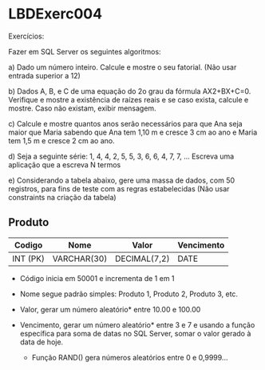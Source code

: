 # LBDExerc004

Exercícios:

Fazer em SQL Server os seguintes algoritmos:

a) Dado um número inteiro. Calcule e mostre o seu fatorial. (Não usar entrada superior a 12)

b) Dados A, B, e C de uma equação do 2o grau da fórmula AX2+BX+C=0. Verifique e mostre a existência de raízes reais e se caso exista, calcule e mostre. Caso não existam, exibir mensagem.

c) Calcule e mostre quantos anos serão necessários para que Ana seja maior que Maria sabendo que Ana tem 1,10 m e cresce 3 cm ao ano e Maria tem 1,5 m e cresce 2 cm ao ano.

d) Seja a seguinte série: 1, 4, 4, 2, 5, 5, 3, 6, 6, 4, 7, 7, ... 
Escreva uma aplicação que a escreva N termos

e) Considerando a tabela abaixo, gere uma massa de dados, com 50 registros, para fins de teste com as regras estabelecidas (Não usar constraints na criação da tabela)

## Produto
Codigo |Nome |Valor| Vencimento
-|-|-|-
INT (PK)| VARCHAR(30) |DECIMAL(7,2)| DATE

- Código inicia em 50001 e incrementa de 1 em 1
- Nome segue padrão simples: Produto 1, Produto 2, Produto 3, etc.
- Valor, gerar um número aleatório* entre 10.00 e 100.00
- Vencimento, gerar um número aleatório* entre 3 e 7 e usando a função específica para soma de datas no SQL Server, somar o valor gerado à data de hoje.

  - Função RAND() gera números aleatórios entre 0 e 0,9999...
